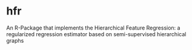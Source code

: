 # hfr
An R-Package that implements the Hierarchical Feature Regression: a regularized regression estimator based on semi-supervised hierarchical graphs
